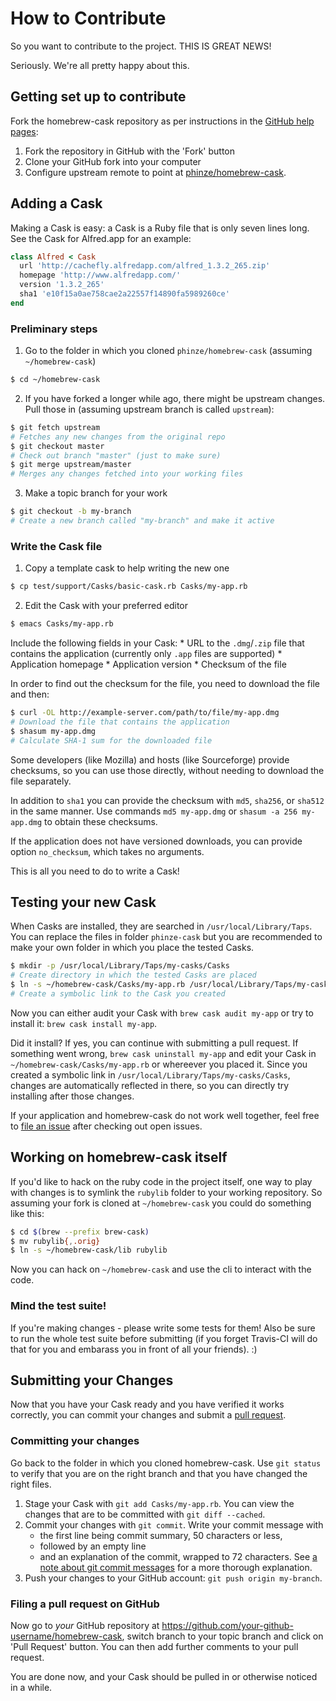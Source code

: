# How to Contribute

So you want to contribute to the project. THIS IS GREAT NEWS!

Seriously. We're all pretty happy about this.

## Getting set up to contribute

Fork the homebrew-cask repository as per instructions in the
[GitHub help pages](https://help.github.com/articles/fork-a-repo):

1. Fork the repository in GitHub with the 'Fork' button
2. Clone your GitHub fork into your computer
3. Configure upstream remote to point at
  [phinze/homebrew-cask](https://github.com/phinze/homebrew-cask.git).

## Adding a Cask

Making a Cask is easy: a Cask is a Ruby file that is only seven lines long.
See the Cask for Alfred.app for an example:

  ```ruby
  class Alfred < Cask
    url 'http://cachefly.alfredapp.com/alfred_1.3.2_265.zip'
    homepage 'http://www.alfredapp.com/'
    version '1.3.2_265'
    sha1 'e10f15a0ae758cae2a22557f14890fa5989260ce'
  end
  ```

### Preliminary steps

1. Go to the folder in which you cloned `phinze/homebrew-cask` (assuming
  `~/homebrew-cask`)
  ```bash
  $ cd ~/homebrew-cask
  ```
2. If you have forked a longer while ago, there might be upstream changes.
  Pull those in (assuming upstream branch is called `upstream`):
  ```bash
  $ git fetch upstream
  # Fetches any new changes from the original repo
  $ git checkout master
  # Check out branch "master" (just to make sure)
  $ git merge upstream/master
  # Merges any changes fetched into your working files
  ```
3. Make a topic branch for your work
  ```bash
  $ git checkout -b my-branch
  # Create a new branch called "my-branch" and make it active
  ```

### Write the Cask file

1. Copy a template cask to help writing the new one
  ```bash
  $ cp test/support/Casks/basic-cask.rb Casks/my-app.rb
  ```
2. Edit the Cask with your preferred editor
  ```bash
  $ emacs Casks/my-app.rb
  ```
  Include the following fields in your Cask:
    * URL to the `.dmg`/`.zip` file that contains the application (currently
      only `.app` files are supported)
    * Application homepage
    * Application version
    * Checksum of the file

  In order to find out the checksum for the file, you need to download the file
  and then:
  
  ``` bash
  $ curl -OL http://example-server.com/path/to/file/my-app.dmg
  # Download the file that contains the application
  $ shasum my-app.dmg
  # Calculate SHA-1 sum for the downloaded file
  ```
  
  Some developers (like Mozilla) and hosts (like Sourceforge) provide checksums,
  so you can use those directly, without needing to download the file separately.
  
  In addition to `sha1` you can provide the checksum with `md5`, `sha256`, or `sha512`
  in the same manner.  Use commands `md5 my-app.dmg` or `shasum -a 256 my-app.dmg`
  to obtain these checksums.

  If the application does not have versioned downloads, you can provide option
  `no_checksum`, which takes no arguments.

This is all you need to do to write a Cask!

## Testing your new Cask

When Casks are installed, they are searched in `/usr/local/Library/Taps`.  You
can replace the files in folder `phinze-cask` but you are recommended to make
your own folder in which you place the tested Casks.
  
  ```bash
  $ mkdir -p /usr/local/Library/Taps/my-casks/Casks
  # Create directory in which the tested Casks are placed
  $ ln -s ~/homebrew-cask/Casks/my-app.rb /usr/local/Library/Taps/my-casks/Casks
  # Create a symbolic link to the Cask you created
  ```

Now you can either audit your Cask with `brew cask audit my-app` or try to
install it: `brew cask install my-app`.

Did it install?  If yes, you can continue with submitting a pull request.  If
something went wrong, `brew cask uninstall my-app` and edit your Cask in
`~/homebrew-cask/Casks/my-app.rb` or whereever you placed it.  Since you
created a symbolic link in `/usr/local/Library/Taps/my-casks/Casks`, changes
are automatically reflected in there, so you can directly try installing after
those changes.

If your application and homebrew-cask do not work well together, feel free to
[file an issue](https://github.com/phinze/homebrew-cask/issues) after checking
out open issues.

## Working on homebrew-cask itself

If you'd like to hack on the ruby code in the project itself, one way to play
with changes is to symlink the `rubylib` folder to your working repository. So assuming your fork is cloned at `~/homebrew-cask` you could do something like this:

  ```bash
  $ cd $(brew --prefix brew-cask)
  $ mv rubylib{,.orig}
  $ ln -s ~/homebrew-cask/lib rubylib
  ```

Now you can hack on `~/homebrew-cask` and use the cli to interact with the code.

### Mind the test suite!

If you're making changes - please write some tests for them! Also be sure to
run the whole test suite before submitting (if you forget Travis-CI will do
that for you and embarass you in front of all your friends). :)

## Submitting your Changes

Now that you have your Cask ready and you have verified it works correctly, you
can commit your changes and submit a
[pull request](https://help.github.com/articles/using-pull-requests).

### Committing your changes

Go back to the folder in which you cloned homebrew-cask.  Use `git status` to
verify that you are on the right branch and that you have changed the right
files.

1. Stage your Cask with `git add Casks/my-app.rb`.  You can view the changes
  that are to be committed with `git diff --cached`.
2. Commit your changes with `git commit`.  Write your commit message with
    * the first line being commit summary, 50 characters or less,
    * followed by an empty line
    * and an explanation of the commit, wrapped to 72 characters.
  See
  [a note about git commit messages](http://tbaggery.com/2008/04/19/a-note-about-git-commit-messages.html)
  for a more thorough explanation.
3. Push your changes to your GitHub account: `git push origin my-branch`.

### Filing a pull request on GitHub

Now go to *your* GitHub repository at
https://github.com/your-github-username/homebrew-cask, switch branch to your
topic branch and click on 'Pull Request' button.  You can then add further
comments to your pull request.

You are done now, and your Cask should be pulled in or otherwise noticed in a
while.
